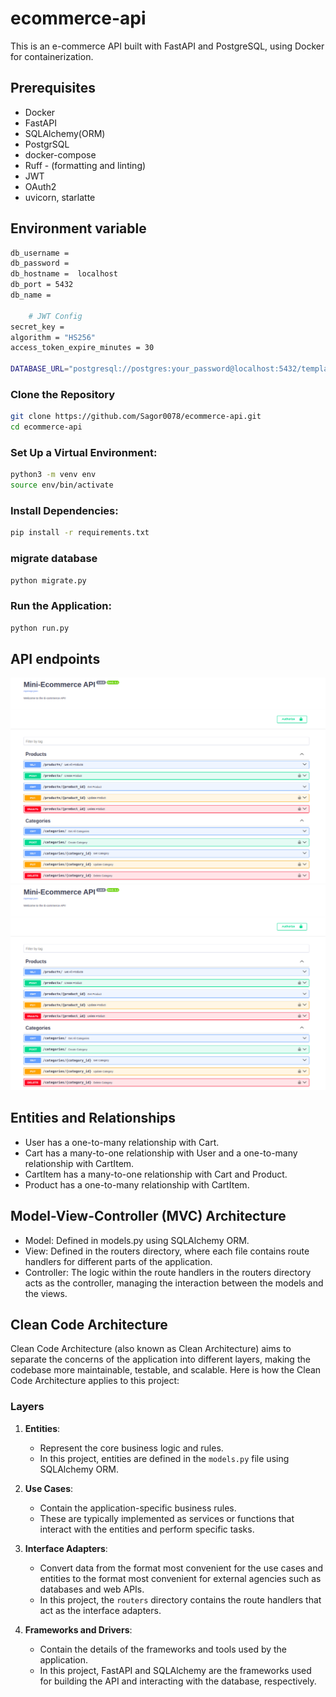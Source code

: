 # ecommerce-api

This is an e-commerce API built with FastAPI and PostgreSQL, using Docker for containerization.

## Prerequisites

- Docker
- FastAPI
- SQLAlchemy(ORM)
- PostgrSQL
- docker-compose
- Ruff - (formatting and linting)
- JWT
- OAuth2
- uvicorn, starlatte 
<!-- - Docker Compose -->

## Environment variable
```sh
db_username =  
db_password =  
db_hostname =  localhost
db_port = 5432
db_name = 

    # JWT Config
secret_key = 
algorithm = "HS256" 
access_token_expire_minutes = 30

DATABASE_URL="postgresql://postgres:your_password@localhost:5432/template1"

```

### Clone the Repository

```sh
git clone https://github.com/Sagor0078/ecommerce-api.git
cd ecommerce-api
```

### Set Up a Virtual Environment:

```sh
python3 -m venv env
source env/bin/activate
```
### Install Dependencies:

```sh
pip install -r requirements.txt
```

### migrate database

```sh
python migrate.py
```

### Run the Application:

```sh
python run.py
```

## API endpoints

[![Directory docs](img/ecom1.png)](https://github.com/Sagor0078/ecommerce-api)
[![Directory docs](img/ecom1.png)](https://github.com/Sagor0078/ecommerce-api)





## Entities and Relationships

- User has a one-to-many relationship with Cart.
- Cart has a many-to-one relationship with User and a one-to-many relationship with CartItem.
- CartItem has a many-to-one relationship with Cart and Product.
- Product has a one-to-many relationship with CartItem.


## Model-View-Controller (MVC) Architecture
- Model: Defined in models.py using SQLAlchemy ORM.
- View: Defined in the routers directory, where each file contains route handlers for different parts of the application.
- Controller: The logic within the route handlers in the routers directory acts as the controller, managing the interaction between the models and the views.


## Clean Code Architecture

Clean Code Architecture (also known as Clean Architecture) aims to separate the concerns of the application into different layers, making the codebase more maintainable, testable, and scalable. Here is how the Clean Code Architecture applies to this project:

### Layers

1. **Entities**:
   - Represent the core business logic and rules.
   - In this project, entities are defined in the `models.py` file using SQLAlchemy ORM.

2. **Use Cases**:
   - Contain the application-specific business rules.
   - These are typically implemented as services or functions that interact with the entities and perform specific tasks.

3. **Interface Adapters**:
   - Convert data from the format most convenient for the use cases and entities to the format most convenient for external agencies such as databases and web APIs.
   - In this project, the `routers` directory contains the route handlers that act as the interface adapters.

4. **Frameworks and Drivers**:
   - Contain the details of the frameworks and tools used by the application.
   - In this project, FastAPI and SQLAlchemy are the frameworks used for building the API and interacting with the database, respectively.



